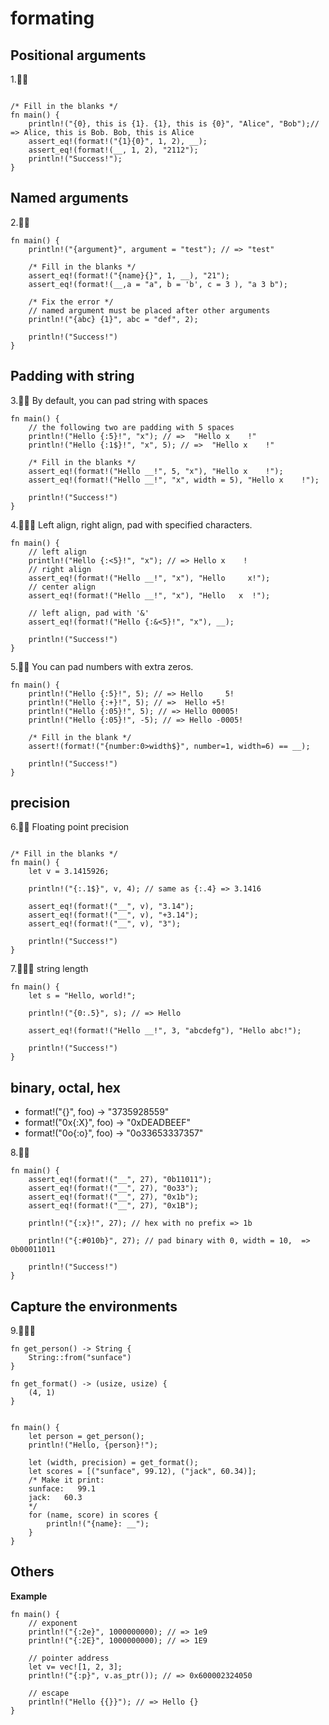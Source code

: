 # formating

## Positional arguments

1.🌟🌟
```rust,edtiable

/* Fill in the blanks */
fn main() {
    println!("{0}, this is {1}. {1}, this is {0}", "Alice", "Bob");// => Alice, this is Bob. Bob, this is Alice
    assert_eq!(format!("{1}{0}", 1, 2), __);
    assert_eq!(format!(__, 1, 2), "2112");
    println!("Success!");
}
```

## Named arguments

2.🌟🌟
```rust,editable
fn main() {
    println!("{argument}", argument = "test"); // => "test"

    /* Fill in the blanks */
    assert_eq!(format!("{name}{}", 1, __), "21");
    assert_eq!(format!(__,a = "a", b = 'b', c = 3 ), "a 3 b");
    
    /* Fix the error */
    // named argument must be placed after other arguments
    println!("{abc} {1}", abc = "def", 2);

    println!("Success!")
}
```

## Padding with string

3.🌟🌟 By default, you can pad string with spaces
```rust,editable
fn main() {
    // the following two are padding with 5 spaces
    println!("Hello {:5}!", "x"); // =>  "Hello x    !"  
    println!("Hello {:1$}!", "x", 5); // =>  "Hello x    !"

    /* Fill in the blanks */
    assert_eq!(format!("Hello __!", 5, "x"), "Hello x    !");
    assert_eq!(format!("Hello __!", "x", width = 5), "Hello x    !");

    println!("Success!")
}
```

4.🌟🌟🌟 Left align, right align, pad with specified characters.
```rust,editable
fn main() {
    // left align
    println!("Hello {:<5}!", "x"); // => Hello x    !
    // right align
    assert_eq!(format!("Hello __!", "x"), "Hello     x!");
    // center align
    assert_eq!(format!("Hello __!", "x"), "Hello   x  !");

    // left align, pad with '&'
    assert_eq!(format!("Hello {:&<5}!", "x"), __);

    println!("Success!")
}
```

5.🌟🌟 You can pad numbers with extra zeros.
```rust,editable
fn main() {
    println!("Hello {:5}!", 5); // => Hello     5!
    println!("Hello {:+}!", 5); // =>  Hello +5!
    println!("Hello {:05}!", 5); // => Hello 00005!
    println!("Hello {:05}!", -5); // => Hello -0005!

    /* Fill in the blank */
    assert!(format!("{number:0>width$}", number=1, width=6) == __);
    
    println!("Success!")
}
```

## precision
6.🌟🌟 Floating point precision
```rust,editable

/* Fill in the blanks */
fn main() {
    let v = 3.1415926;

    println!("{:.1$}", v, 4); // same as {:.4} => 3.1416 

    assert_eq!(format!("__", v), "3.14");
    assert_eq!(format!("__", v), "+3.14");
    assert_eq!(format!("__", v), "3");

    println!("Success!")
}
```

7.🌟🌟🌟 string length
```rust,editable
fn main() {
    let s = "Hello, world!";

    println!("{0:.5}", s); // => Hello

    assert_eq!(format!("Hello __!", 3, "abcdefg"), "Hello abc!");

    println!("Success!")
}
```   

## binary, octal, hex

- format!("{}", foo) -> "3735928559"
- format!("0x{:X}", foo) -> "0xDEADBEEF"
- format!("0o{:o}", foo) -> "0o33653337357"
  
8.🌟🌟
```rust,editable
fn main() {
    assert_eq!(format!("__", 27), "0b11011");
    assert_eq!(format!("__", 27), "0o33");
    assert_eq!(format!("__", 27), "0x1b");
    assert_eq!(format!("__", 27), "0x1B");

    println!("{:x}!", 27); // hex with no prefix => 1b

    println!("{:#010b}", 27); // pad binary with 0, width = 10,  => 0b00011011

    println!("Success!")
}
```

## Capture the environments
9.🌟🌟🌟
```rust,editable
fn get_person() -> String {
    String::from("sunface")
}

fn get_format() -> (usize, usize) {
    (4, 1)
}


fn main() {
    let person = get_person();
    println!("Hello, {person}!");

    let (width, precision) = get_format();
    let scores = [("sunface", 99.12), ("jack", 60.34)];
    /* Make it print:
    sunface:   99.1
    jack:   60.3
    */
    for (name, score) in scores {
        println!("{name}: __");
    }
}
```


## Others

**Example**
```rust,editable
fn main() {
    // exponent
    println!("{:2e}", 1000000000); // => 1e9
    println!("{:2E}", 1000000000); // => 1E9

    // pointer address
    let v= vec![1, 2, 3];
    println!("{:p}", v.as_ptr()); // => 0x600002324050

    // escape
    println!("Hello {{}}"); // => Hello {}
}
```